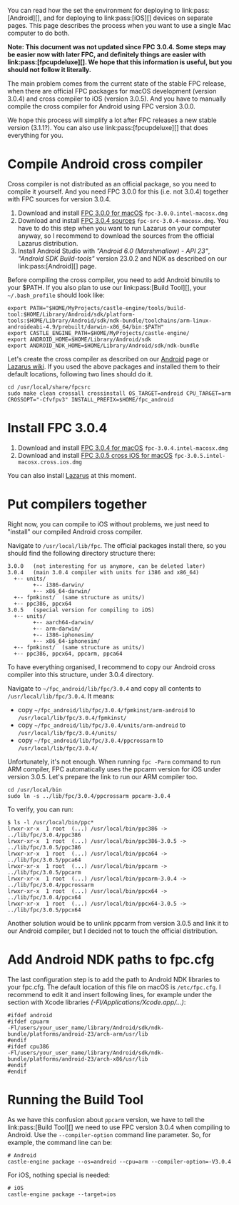 You can read how the set the environment for deploying to link:pass:[Android][], and for deploying to link:pass:[iOS][] devices on separate pages. This page describes the process when you want to use a single Mac computer to do both.

**Note: This document was not updated since FPC 3.0.4. Some steps may be easier now with later FPC, and definitely things are easier with link:pass:[fpcupdeluxe][]. We hope that this information is useful, but you should not follow it literally.**

The main problem comes from the current state of the stable FPC release, when there are official FPC packages for macOS development (version 3.0.4) and cross compiler to iOS (version 3.0.5). And you have to manually compile the cross compiler for Android using FPC version 3.0.0.

We hope this process will simplify a lot after FPC releases a new stable version (3.1.1?). You can also use link:pass:[fpcupdeluxe][] that does everything for you.

# Compile Android cross compiler

Cross compiler is not distributed as an official package, so you need to compile it yourself. And you need FPC 3.0.0 for this (i.e. not 3.0.4) together with FPC sources for version 3.0.4.

1. Download and install [FPC 3.0.0 for macOS](https://sourceforge.net/projects/freepascal/files/Mac%20OS%20X/3.0.0/)
`fpc-3.0.0.intel-macosx.dmg`
2. Download and install [FPC 3.0.4 sources](https://sourceforge.net/projects/lazarus/files/Lazarus%20Mac%20OS%20X%20i386/Lazarus%201.8.0/)
`fpc-src-3.0.4-macosx.dmg`. You have to do this step when you want to run Lazarus on your computer anyway, so I recommend to download the sources from the official Lazarus distribution.
3. Install Android Studio with *"Android 6.0 (Marshmallow) - API 23"*, _"Android SDK Build-tools"_ version 23.0.2 and NDK as described on our link:pass:[Android][] page.

Before compiling the cross compiler, you need to add Android binutils to your $PATH. If you also plan to use our link:pass:[Build Tool][], your `~/.bash_profile` should look like:

~~~~
export PATH="$HOME/MyProjects/castle-engine/tools/build-tool:$HOME/Library/Android/sdk/platform-tools:$HOME/Library/Android/sdk/ndk-bundle/toolchains/arm-linux-androideabi-4.9/prebuilt/darwin-x86_64/bin:$PATH"
export CASTLE_ENGINE_PATH=$HOME/MyProjects/castle-engine/
export ANDROID_HOME=$HOME/Library/Android/sdk
export ANDROID_NDK_HOME=$HOME/Library/Android/sdk/ndk-bundle
~~~~

Let's create the cross compiler as described on our [Android](Android#fpc-for-android) page or [Lazarus wiki](http://wiki.freepascal.org/Android). If you used the above packages and installed them to their default locations, following two lines should do it.

~~~~
cd /usr/local/share/fpcsrc
sudo make clean crossall crossinstall OS_TARGET=android CPU_TARGET=arm CROSSOPT="-Cfvfpv3" INSTALL_PREFIX=$HOME/fpc_android
~~~~

# Install FPC 3.0.4

1. Download and install [FPC 3.0.4 for macOS](https://sourceforge.net/projects/freepascal/files/Mac%20OS%20X/3.0.4/)
`fpc-3.0.4.intel-macosx.dmg`
2. Download and install [FPC 3.0.5 cross iOS for macOS](https://sourceforge.net/projects/freepascal/files/Mac%20OS%20X/3.0.4/)
`fpc-3.0.5.intel-macosx.cross.ios.dmg`

You can also install [Lazarus](https://sourceforge.net/projects/lazarus/files/Lazarus%20Mac%20OS%20X%20i386/Lazarus%201.8.0/) at this moment.

# Put compilers together

Right now, you can compile to iOS without problems, we just need to "install" our compiled Android cross compiler.

Navigate to `/usr/local/lib/fpc`. The official packages install there, so you should find the following directory structure there:

~~~~
3.0.0   (not interesting for us anymore, can be deleted later)
3.0.4   (main 3.0.4 compiler with units for i386 and x86_64)
  +-- units/
        +-- i386-darwin/
        +-- x86_64-darwin/
  +-- fpmkinst/  (same structure as units/)
  +-- ppc386, ppcx64
3.0.5   (special version for compiling to iOS)
  +-- units/
        +-- aarch64-darwin/
        +-- arm-darwin/
        +-- i386-iphonesim/
        +-- x86_64-iphonesim/
  +-- fpmkinst/  (same structure as units/)
  +-- ppc386, ppcx64, ppcarm, ppca64
~~~~

To have everything organised, I recommend to copy our Android cross compiler into this structure, under 3.0.4 directory.

Navigate to `~/fpc_android/lib/fpc/3.0.4` and copy all contents to `/usr/local/lib/fpc/3.0.4`. It means:
* copy `~/fpc_android/lib/fpc/3.0.4/fpmkinst/arm-android` to `/usr/local/lib/fpc/3.0.4/fpmkinst/`
* copy `~/fpc_android/lib/fpc/3.0.4/units/arm-android` to `/usr/local/lib/fpc/3.0.4/units/`
* copy `~/fpc_android/lib/fpc/3.0.4/ppcrossarm` to `/usr/local/lib/fpc/3.0.4/`

Unfortunately, it's not enough. When running `fpc -Parm` command to run ARM compiler, FPC automatically uses the ppcarm version for iOS under version 3.0.5. Let's prepare the link to run our ARM compiler too.

~~~~
cd /usr/local/bin
sudo ln -s ../lib/fpc/3.0.4/ppcrossarm ppcarm-3.0.4
~~~~

To verify, you can run:

~~~~
$ ls -l /usr/local/bin/ppc*
lrwxr-xr-x  1 root  (...) /usr/local/bin/ppc386 -> ../lib/fpc/3.0.4/ppc386
lrwxr-xr-x  1 root  (...) /usr/local/bin/ppc386-3.0.5 -> ../lib/fpc/3.0.5/ppc386
lrwxr-xr-x  1 root  (...) /usr/local/bin/ppca64 -> ../lib/fpc/3.0.5/ppca64
lrwxr-xr-x  1 root  (...) /usr/local/bin/ppcarm -> ../lib/fpc/3.0.5/ppcarm
lrwxr-xr-x  1 root  (...) /usr/local/bin/ppcarm-3.0.4 -> ../lib/fpc/3.0.4/ppcrossarm
lrwxr-xr-x  1 root  (...) /usr/local/bin/ppcx64 -> ../lib/fpc/3.0.4/ppcx64
lrwxr-xr-x  1 root  (...) /usr/local/bin/ppcx64-3.0.5 -> ../lib/fpc/3.0.5/ppcx64
~~~~

Another solution would be to unlink ppcarm from version 3.0.5 and link it to our Android compiler, but I decided not to touch the official distribution.

# Add Android NDK paths to fpc.cfg

The last configuration step is to add the path to Android NDK libraries to your fpc.cfg. The default location of this file on macOS is `/etc/fpc.cfg`. I recommend to edit it and insert following lines, for example under the section with Xcode libraries _(-Fl/Applications/Xcode.app/...)_:

~~~~
#ifdef android
#ifdef cpuarm
-Fl/users/your_user_name/library/Android/sdk/ndk-bundle/platforms/android-23/arch-arm/usr/lib
#endif
#ifdef cpu386
-Fl/users/your_user_name/library/Android/sdk/ndk-bundle/platforms/android-23/arch-x86/usr/lib
#endif
#endif
~~~~

# Running the Build Tool

As we have this confusion about `ppcarm` version, we have to tell the link:pass:[Build Tool][] we need to use FPC version 3.0.4 when compiling to Android. Use the `--compiler-option` command line parameter. So, for example, the command line can be:

~~~~
# Android
castle-engine package --os=android --cpu=arm --compiler-option=-V3.0.4
~~~~

For iOS, nothing special is needed:

~~~~
# iOS
castle-engine package --target=ios
~~~~